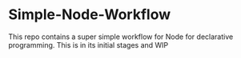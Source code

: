 # Simple-Node-Workflow
This repo contains a super simple workflow for Node for declarative programming. This is in its initial stages and WIP
